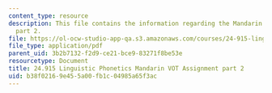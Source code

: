 ```yaml
---
content_type: resource
description: This file contains the information regarding the Mandarin VOT Assignment
  part 2.
file: https://ol-ocw-studio-app-qa.s3.amazonaws.com/courses/24-915-linguistic-phonetics-fall-2015/b38f02169e455a00fb1c04985a65f3ac_MIT24_915F15_Assignment2_2.pdf
file_type: application/pdf
parent_uid: 3b2b7132-f2d9-ce21-bce9-83271f8be53e
resourcetype: Document
title: 24.915 Linguistic Phonetics Mandarin VOT Assignment part 2
uid: b38f0216-9e45-5a00-fb1c-04985a65f3ac
---
```

